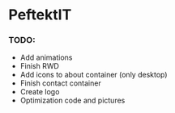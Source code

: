 # PeftektIT

### TODO:
- Add animations
- Finish RWD
- Add icons to about container (only desktop)
- Finish contact container
- Create logo
- Optimization code and pictures
